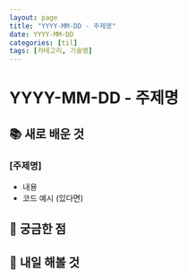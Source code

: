 ```yaml
---
layout: page
title: "YYYY-MM-DD - 주제명"
date: YYYY-MM-DD
categories: [til]
tags: [카테고리, 기술명]
---
```


# YYYY-MM-DD - 주제명

## 📚 새로 배운 것

### [주제명]

- 내용
- 코드 예시 (있다면)

## 🤔 궁금한 점

## 📝 내일 해볼 것
